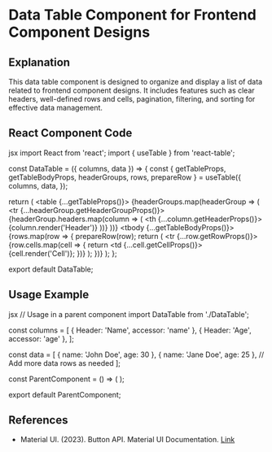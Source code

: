 # Data Table Component for Frontend Component Designs

## Explanation
This data table component is designed to organize and display a list of data related to frontend component designs. It includes features such as clear headers, well-defined rows and cells, pagination, filtering, and sorting for effective data management.

## React Component Code
jsx
import React from 'react';
import { useTable } from 'react-table';

const DataTable = ({ columns, data }) => {
  const {
    getTableProps,
    getTableBodyProps,
    headerGroups,
    rows,
    prepareRow
  } = useTable({
    columns,
    data,
  });

  return (
    <table {...getTableProps()}>
      <thead>
        {headerGroups.map(headerGroup => (
          <tr {...headerGroup.getHeaderGroupProps()}>
            {headerGroup.headers.map(column => (
              <th {...column.getHeaderProps()}>{column.render('Header')}</th>
            ))}
          </tr>
        ))}
      </thead>
      <tbody {...getTableBodyProps()}>
        {rows.map(row => {
          prepareRow(row);
          return (
            <tr {...row.getRowProps()}>
              {row.cells.map(cell => {
                return <td {...cell.getCellProps()}>{cell.render('Cell')}</td>;
              })}
            </tr>
          );
        })}
      </tbody>
    </table>
  );
};

export default DataTable;


## Usage Example
jsx
// Usage in a parent component
import DataTable from './DataTable';

const columns = [
  { Header: 'Name', accessor: 'name' },
  { Header: 'Age', accessor: 'age' },
];

const data = [
  { name: 'John Doe', age: 30 },
  { name: 'Jane Doe', age: 25 },
  // Add more data rows as needed
];

const ParentComponent = () => (
  <DataTable columns={columns} data={data} />
);

export default ParentComponent;


## References
- Material UI. (2023). Button API. Material UI Documentation. [Link](https://mui.com/components/buttons/)